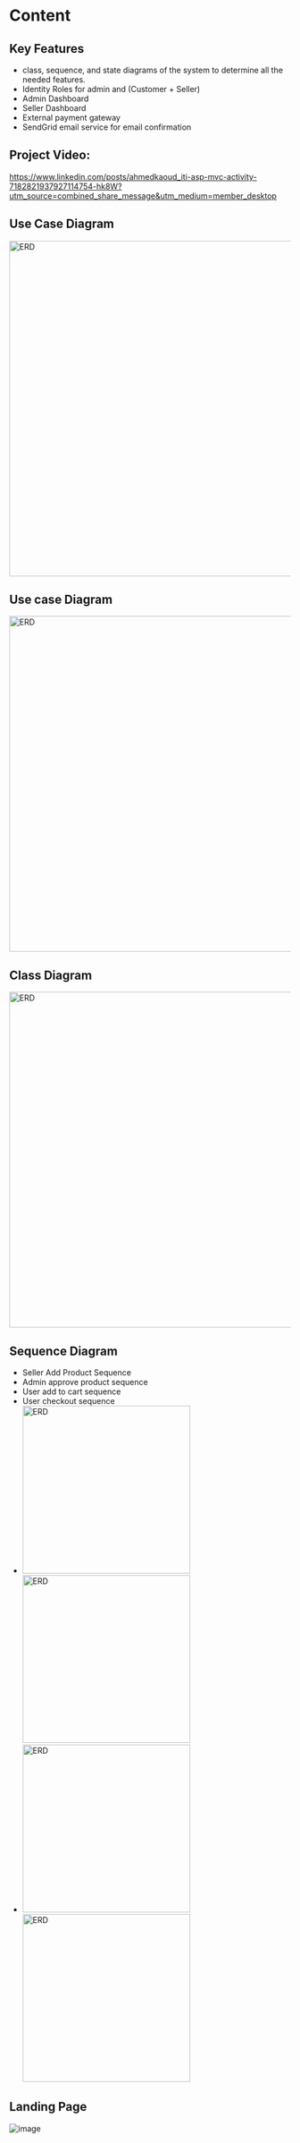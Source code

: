 # Content
## Key Features
-	class, sequence, and state diagrams of the system to determine all the needed features.
-	Identity Roles for admin and (Customer + Seller)
-	Admin Dashboard 
-	Seller Dashboard 
-	External payment gateway
-	SendGrid email service for email confirmation

## Project Video: 
https://www.linkedin.com/posts/ahmedkaoud_iti-asp-mvc-activity-7182821937927114754-hk8W?utm_source=combined_share_message&utm_medium=member_desktop

## Use Case Diagram
<img src="https://github.com/abdullahMorsi/BuyBye-Ecommerce/assets/62671812/0ebf953d-d8c0-485f-96b0-9ec324e29062" alt="ERD" height="600">

## Use case Diagram
<img src="https://github.com/abdullahMorsi/BuyBye-Ecommerce/assets/62671812/a7ccdfd5-4c83-4b2f-b9ee-2f4e322de029" alt="ERD" height="600">

## Class Diagram
<img src="https://github.com/abdullahMorsi/BuyBye-Ecommerce/assets/62671812/76721abc-70c3-4894-abeb-e3eefe0d8f49" alt="ERD" height="600">

## Sequence Diagram
- Seller Add Product Sequence
- Admin approve product sequence
-  User add to cart sequence
-  User checkout sequence
- <img src="https://github.com/abdullahMorsi/BuyBye-Ecommerce/assets/62671812/ce8bf0b1-5e1a-4964-8500-4dc5624b4602" alt="ERD" width="300"> <img src="https://github.com/abdullahMorsi/BuyBye-Ecommerce/assets/62671812/e53fbd7c-01f3-4ff2-a1de-c05c317024b7" alt="ERD" width="300">
- <img src="https://github.com/abdullahMorsi/BuyBye-Ecommerce/assets/62671812/a53f48de-17f0-4fc2-8844-0f16c7f025d0" alt="ERD" width="300"> <img src="https://github.com/abdullahMorsi/BuyBye-Ecommerce/assets/62671812/5fea664d-7fa7-4b8c-9b6b-ed0ef5429b04" alt="ERD" width="300">

## Landing Page
![image](https://github.com/abdullahMorsi/BuyBye-Ecommerce/assets/62671812/4af8806e-9b9a-48a5-b980-a125a84ec0f5)
